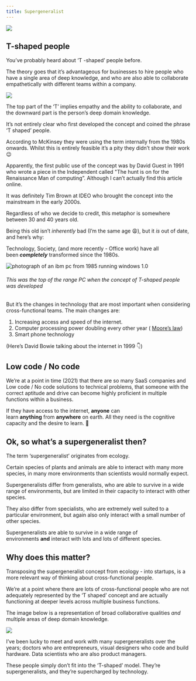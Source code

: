 ```yaml
---
title: Supergeneralist
---
```


![](https://substackcdn.com/image/fetch/w_1456,c_limit,f_auto,q_auto:good,fl_progressive:steep/https%3A%2F%2Fbucketeer-e05bbc84-baa3-437e-9518-adb32be77984.s3.amazonaws.com%2Fpublic%2Fimages%2F511fd211-6454-45b8-b354-fe2df730112a_1602x900.png)

## T-shaped people

You’ve probably heard about ‘T -shaped’ people before.

The theory goes that it’s advantageous for businesses to hire people who have a single area of deep knowledge, and who are also able to collaborate empathetically with different teams within a company.

![](https://substackcdn.com/image/fetch/w_1456,c_limit,f_auto,q_auto:good,fl_progressive:steep/https%3A%2F%2Fbucketeer-e05bbc84-baa3-437e-9518-adb32be77984.s3.amazonaws.com%2Fpublic%2Fimages%2Fd9db96b6-4032-495e-b381-3992e04a6e9f_893x1019.jpeg)

The top part of the ‘T’ implies empathy and the ability to collaborate, and the downward part is the person’s deep domain knowledge.

It’s not entirely clear who first developed the concept and coined the phrase ‘T shaped’ people.

According to McKinsey they were using the term internally from the 1980s onwards. Whilst this is entirely feasible it’s a pity they didn’t show their work 😉

Apparently, the first public use of the concept was by David Guest in 1991 who wrote a piece in the Independent called "The hunt is on for the Renaissance Man of computing”. Although I can’t actually find this article online.

It was definitely Tim Brown at IDEO who brought the concept into the mainstream in the early 2000s.

Regardless of who we decide to credit, this metaphor is somewhere between 30 and 40 years old.

Being this old isn’t *inherently* bad (I’m the same age 😩), but it *is* out of date, and here’s why:

Technology, Society, (and more recently - Office work) have all been **_completely_** transformed since the 1980s.

![photograph of an ibm pc from 1985 running windows 1.0](https://substackcdn.com/image/fetch/w_1456,c_limit,f_auto,q_auto:good,fl_progressive:steep/https%3A%2F%2Fbucketeer-e05bbc84-baa3-437e-9518-adb32be77984.s3.amazonaws.com%2Fpublic%2Fimages%2F81ca7257-5f17-47a3-9a89-42b05bc9c82e_1020x990.jpeg "photograph of an ibm pc from 1985 running windows 1.0")

###### This was the top of the range PC when the concept of T-shaped people was developed

But it’s the changes in technology that are most important when considering cross-functional teams. The main changes are:

1.  Increasing access and speed of the internet.
2.  Computer processing power doubling every other year ( [Moore’s law](https://en.m.wikipedia.org/wiki/Moore's_law))
3.  Smart phone technology

(Here’s David Bowie talking about the internet in 1999 👇)

## Low code / No code

We’re at a point in time (2021) that there are so many SaaS companies and Low code / No code solutions to technical problems, that someone with the correct aptitude and drive can become highly proficient in multiple functions within a business.

If they have access to the internet, **anyone** can learn **anything** from **anywhere** on earth. All they need is the cognitive capacity and the desire to learn. 🥳

## Ok, so what’s a supergeneralist then?

The term ‘supergeneralist’ originates from ecology.

Certain species of plants and animals are able to interact with many more species, in many more environments than scientists would normally expect.

Supergeneralists differ from generalists, who are able to survive in a wide range of environments, but are limited in their capacity to interact with other species.

They also differ from specialists, who are extremely well suited to a particular environment, but again also only interact with a small number of other species.

Supergeneralists are able to survive in a wide range of environments **and** interact with lots and lots of different species.

## Why does this matter?

Transposing the supergeneralist concept from ecology - into startups, is a more relevant way of thinking about cross-functional people.

We’re at a point where there are lots of cross-functional people who are not adequately represented by the ‘T shaped’ concept and are actually functioning at deeper levels across multiple business functions.

The image below is a representation of broad collaborative qualities _and_ multiple areas of deep domain knowledge.

![](https://substackcdn.com/image/fetch/w_1456,c_limit,f_auto,q_auto:good,fl_progressive:steep/https%3A%2F%2Fbucketeer-e05bbc84-baa3-437e-9518-adb32be77984.s3.amazonaws.com%2Fpublic%2Fimages%2Fc5d42dcb-9336-4788-b78c-aee820afb5e8_2006x1526.jpeg)

I’ve been lucky to meet and work with many supergeneralists over the years; doctors who are entrepreneurs, visual designers who code and build hardware. Data scientists who are also product managers.

These people simply don’t fit into the ‘T-shaped’ model. They’re supergeneralists, and they’re supercharged by technology.
